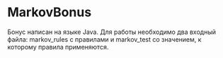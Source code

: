 # MarkovBonus
Бонус написан на языке Java. 
Для работы необходимо два входный файла: markov_rules с правилами и markov_test со значением, к которому правила применяются. 
